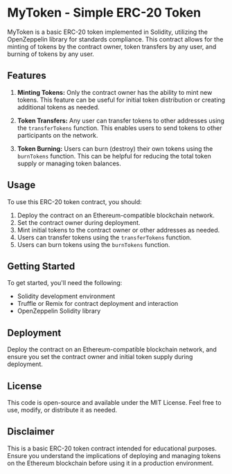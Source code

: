 # MyToken - Simple ERC-20 Token

MyToken is a basic ERC-20 token implemented in Solidity, utilizing the OpenZeppelin library for standards compliance. This contract allows for the minting of tokens by the contract owner, token transfers by any user, and burning of tokens by any user.

## Features

1. **Minting Tokens:** Only the contract owner has the ability to mint new tokens. This feature can be useful for initial token distribution or creating additional tokens as needed.

2. **Token Transfers:** Any user can transfer tokens to other addresses using the `transferTokens` function. This enables users to send tokens to other participants on the network.

3. **Token Burning:** Users can burn (destroy) their own tokens using the `burnTokens` function. This can be helpful for reducing the total token supply or managing token balances.

## Usage

To use this ERC-20 token contract, you should:

1. Deploy the contract on an Ethereum-compatible blockchain network.
2. Set the contract owner during deployment.
3. Mint initial tokens to the contract owner or other addresses as needed.
4. Users can transfer tokens using the `transferTokens` function.
5. Users can burn tokens using the `burnTokens` function.

## Getting Started

To get started, you'll need the following:

- Solidity development environment
- Truffle or Remix for contract deployment and interaction
- OpenZeppelin Solidity library

## Deployment

Deploy the contract on an Ethereum-compatible blockchain network, and ensure you set the contract owner and initial token supply during deployment.

## License

This code is open-source and available under the MIT License. Feel free to use, modify, or distribute it as needed.

## Disclaimer

This is a basic ERC-20 token contract intended for educational purposes. Ensure you understand the implications of deploying and managing tokens on the Ethereum blockchain before using it in a production environment.
